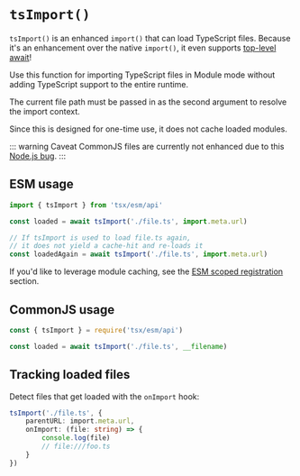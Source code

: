 # `tsImport()`

`tsImport()` is an enhanced `import()` that can load TypeScript files. Because it's an enhancement over the native `import()`, it even supports [top-level await](https://v8.dev/features/top-level-await)!

Use this function for importing TypeScript files in Module mode without adding TypeScript support to the entire runtime.

The current file path must be passed in as the second argument to resolve the import context.

Since this is designed for one-time use, it does not cache loaded modules.

::: warning Caveat
CommonJS files are currently not enhanced due to this [Node.js bug](https://github.com/nodejs/node/issues/51327).
:::

## ESM usage


```js
import { tsImport } from 'tsx/esm/api'

const loaded = await tsImport('./file.ts', import.meta.url)

// If tsImport is used to load file.ts again,
// it does not yield a cache-hit and re-loads it
const loadedAgain = await tsImport('./file.ts', import.meta.url)
```

If you'd like to leverage module caching, see the [ESM scoped registration](http://localhost:5173/node/esm#scoped-registration) section.

## CommonJS usage

```js
const { tsImport } = require('tsx/esm/api')

const loaded = await tsImport('./file.ts', __filename)
```

## Tracking loaded files
Detect files that get loaded with the `onImport` hook:

```ts
tsImport('./file.ts', {
    parentURL: import.meta.url,
    onImport: (file: string) => {
        console.log(file)
        // file:///foo.ts
    }
})
```
